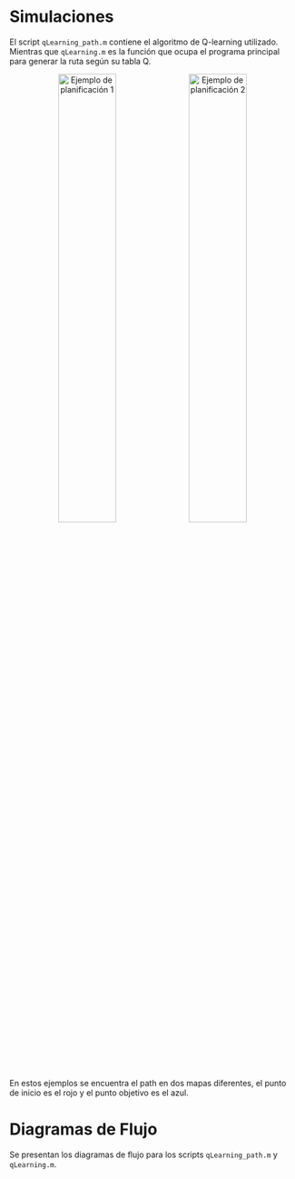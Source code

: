 # Simulaciones

El script ```qLearning_path.m``` contiene el algoritmo de Q-learning utilizado. Mientras que ```qLearning.m``` es la función que ocupa el programa principal para generar la ruta según su tabla Q.
<p align="center">
  <img src="https://github.com/LucasSaenz4118/Path_planning_Matlab2024/blob/214028657feb9ec909de99df176835fea0da0828/qlearning/Q_learning_path_planning/p2_gridmap_20x30_scene1.png" alt="Ejemplo de planificación 1" width="45%" />
  <img src="https://github.com/LucasSaenz4118/Path_planning_Matlab2024/blob/aaeac2b208edfe4a8257db1193e44a3407d002b3/qlearning/Q_learning_path_planning/p3_gridmap_20x20_scene2.png" alt="Ejemplo de planificación 2" width="45%" />
</p>

En estos ejemplos se encuentra el path en dos mapas diferentes, el punto de inicio es el rojo y el punto objetivo es el azul.

# Diagramas de Flujo

Se presentan los diagramas de flujo para los scripts ```qLearning_path.m``` y ```qLearning.m```.
